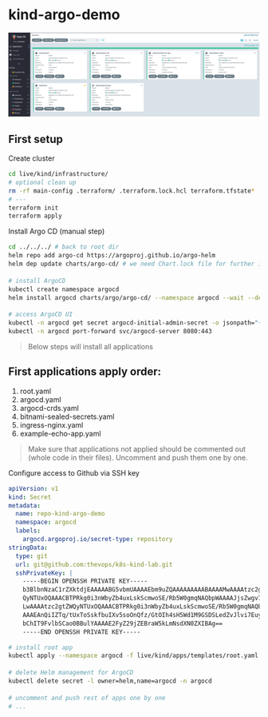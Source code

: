 # kind-argo-demo

![screenshot](./docs/screenshot.png)

## First setup

Create cluster
```bash
cd live/kind/infrastructure/
# optional clean up
rm -rf main-config .terraform/ .terraform.lock.hcl terraform.tfstate*
# ---
terraform init
terraform apply
```

Install Argo CD (manual step)
```bash
cd ../../../ # back to root dir
helm repo add argo-cd https://argoproj.github.io/argo-helm
helm dep update charts/argo-cd/ # we need Chart.lock file for further installation

# install ArgoCD
kubectl create namespace argocd
helm install argocd charts/argo/argo-cd/ --namespace argocd --wait --debug

# access ArgoCD UI
kubectl -n argocd get secret argocd-initial-admin-secret -o jsonpath="{.data.password}" | base64 -d
kubectl -n argocd port-forward svc/argocd-server 8080:443
```

> Below steps will install all applications


## First applications apply order:

1. root.yaml
2. argocd.yaml
3. argocd-crds.yaml
4. bitnami-sealed-secrets.yaml
5. ingress-nginx.yaml
6. example-echo-app.yaml

> Make sure that applications not applied should be commented out (whole code in their files). Uncomment and push them one by one.



Configure access to Github via SSH key
```yaml
apiVersion: v1
kind: Secret
metadata:
  name: repo-kind-argo-demo
  namespace: argocd
  labels:
    argocd.argoproj.io/secret-type: repository
stringData:
  type: git
  url: git@github.com:thevops/k8s-kind-lab.git
  sshPrivateKey: |
    -----BEGIN OPENSSH PRIVATE KEY-----
    b3BlbnNzaC1rZXktdjEAAAAABG5vbmUAAAAEbm9uZQAAAAAAAAABAAAAMwAAAAtzc2gtZW
    QyNTUxOQAAACBTPRkg0i3nWbyZb4uxLskScmwoSE/Rb5W0gmqNAQbpWAAAAJjsZwgv7GcI
    LwAAAAtzc2gtZWQyNTUxOQAAACBTPRkg0i3nWbyZb4uxLskScmwoSE/Rb5W0gmqNAQbpWA
    AAAEAnQiIZTq/tUxToSskfbuIXv5soOnQfz/GtOIh4sH5Wd1M9GSDSLedZvJlvi7EuyRJy
    bChIT9FvlbSCao0BBulYAAAAE2FyZ29jZEBraW5kLmNsdXN0ZXIBAg==
    -----END OPENSSH PRIVATE KEY-----
```


```bash
# install root app
kubectl apply --namespace argocd -f live/kind/apps/templates/root.yaml

# delete Helm management for ArgoCD
kubectl delete secret -l owner=helm,name=argocd -n argocd

# uncomment and push rest of apps one by one
# ...
```
